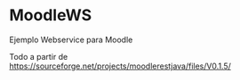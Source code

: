 # MoodleWS
Ejemplo Webservice para Moodle

Todo a partir de https://sourceforge.net/projects/moodlerestjava/files/V0.1.5/

